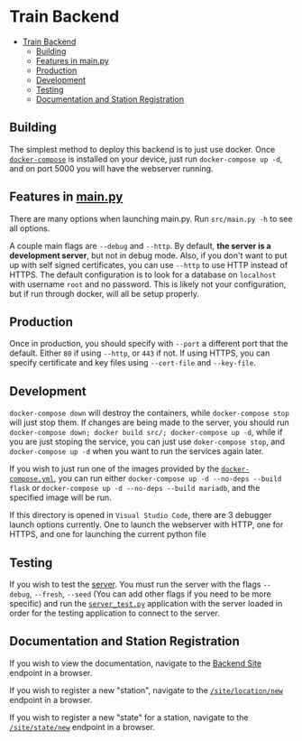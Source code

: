 # Train Backend

- [Train Backend](#train-backend)
  - [Building](#building)
  - [Features in main.py](#features-in-mainpy)
  - [Production](#production)
  - [Development](#development)
  - [Testing](#testing)
  - [Documentation and Station Registration](#documentation-and-station-registration)

## Building

The simplest method to deploy this backend is to just use docker. Once [`docker-compose`](https://docs.docker.com/compose/install/) is installed on your device, just run `docker-compose up -d`, and on port 5000 you will have the webserver running.

## Features in [main.py](src/main.py)

There are many options when launching main.py. Run `src/main.py -h` to see all options.

A couple main flags are `--debug` and `--http`. By default, **the server is a development server**, but not in debug mode. Also, if you don't want to put up with self signed certificates, you can use `--http` to use HTTP instead of HTTPS. The default configuration is to look for a database on `localhost` with username `root` and no password. This is likely not your configuration, but if run through docker, will all be setup properly.

## Production

Once in production, you should specify with `--port` a different port that the default. Either `80` if using `--http`, or `443` if not. If using HTTPS, you can specify certificate and key files using `--cert-file` and `--key-file`.

## Development

`docker-compose down` will destroy the containers, while `docker-compose stop` will just stop them. If changes are being made to the server, you should run `docker-compose down; docker build src/; docker-compose up -d`, while if you are just stoping the service, you can just use `doker-compose stop`, and `docker-compose up -d` when you want to run the services again later.

If you wish to just run one of the images provided by the [`docker-compose.yml`](/docker-compose.yml), you can run either `docker-compose up -d --no-deps --build flask` or `docker-compose up -d --no-deps --build mariadb`, and the specified image will be run.

If this directory is opened in `Visual Studio Code`, there are 3 debugger launch options currently. One to launch the webserver with HTTP, one for HTTPS, and one for launching the current python file

## Testing

If you wish to test the [server](src/main.py). You must run the server with the flags `--debug`, `--fresh`, `--seed` (You can add other flags if you need to be more specific) and run the [`server_test.py`](tests/server_test.py) application with the server loaded in order for the testing application to connect to the server.

## Documentation and Station Registration

If you wish to view the documentation, navigate to the [Backend Site](http://train.jpeckham.com:5000/site/documentation) endpoint in a browser.

If you wish to register a new "station", navigate to the [`/site/location/new`](http://train.jpeckham.com:5000/site/location/new) endpoint in a browser.

If you wish to register a new "state" for a station, navigate to the [`/site/state/new`](http://train.jpeckham.com:5000/site/state/new) endpoint in a browser.
